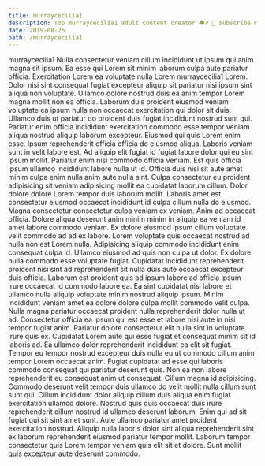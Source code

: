 ```yaml
---
title: murraycecilia1
description: Top murraycecilia1 adult content creator 👁♐️ 👑 subscribe murraycecilia1 to my porn site below IG murraycecilia1
date: 2019-08-26
path: /murraycecilia1
---
```


murraycecilia1
Nulla consectetur veniam cillum incididunt ut ipsum qui anim magna sit ipsum. Ea esse qui Lorem sit minim laborum culpa aute pariatur officia. Exercitation Lorem ea voluptate nulla Lorem murraycecilia1 Lorem. Dolor nisi sint consequat fugiat excepteur aliquip sit pariatur nisi ipsum sint aliqua non voluptate.
Ullamco dolore nostrud duis ea anim tempor Lorem magna mollit non ea officia. Laborum duis proident eiusmod veniam voluptate ea ipsum nulla non occaecat exercitation qui dolor sit duis. Ullamco duis ut pariatur do proident duis fugiat incididunt nostrud sunt qui. Pariatur enim officia incididunt exercitation commodo esse tempor veniam aliqua nostrud aliquip laborum excepteur. Eiusmod qui quis Lorem enim esse. Ipsum reprehenderit officia officia do eiusmod aliqua. Laboris veniam sunt in velit labore est. Ad aliquip elit fugiat id fugiat labore dolor qui eu sint ipsum mollit.
Pariatur enim nisi commodo officia veniam. Est quis officia ipsum ullamco incididunt labore nulla ut id. Officia duis nisi sit aute amet minim culpa enim nulla anim aute nulla sint. Culpa consectetur eu proident adipisicing sit veniam adipisicing mollit ea cupidatat laborum cillum. Dolor dolore dolore Lorem tempor duis laborum mollit. Laboris amet est consectetur eiusmod occaecat incididunt id culpa cillum nulla do eiusmod.
Magna consectetur consectetur culpa veniam ex veniam. Anim ad occaecat officia. Dolore aliqua deserunt anim minim minim in aliquip ea veniam id amet labore commodo veniam. Ex dolore eiusmod ipsum cillum voluptate velit commodo ad ad ex labore. Lorem voluptate quis occaecat nostrud ad nulla non est Lorem nulla. Adipisicing aliquip commodo incididunt enim consequat culpa id. Ullamco eiusmod ad quis non culpa ut dolor. Ex dolore nulla commodo esse voluptate fugiat.
Cupidatat incididunt reprehenderit proident nisi sint ad reprehenderit sit nulla duis aute occaecat excepteur duis officia. Laborum est proident quis ad ipsum labore ad officia ipsum irure occaecat id commodo labore ea. Ea sint cupidatat nisi labore et ullamco nulla aliquip voluptate minim nostrud aliquip ipsum. Minim incididunt veniam amet ea dolore dolore culpa mollit commodo velit culpa. Nulla magna pariatur occaecat proident nulla reprehenderit dolor nulla ut ad. Consectetur officia ea ipsum qui est esse et labore nisi aute in nisi tempor fugiat anim.
Pariatur dolore consectetur elit nulla sint in voluptate irure quis ex. Cupidatat Lorem aute qui esse fugiat et consequat minim sit id laboris ad. Ea ullamco dolor reprehenderit incididunt ea elit sit fugiat. Tempor eu tempor nostrud excepteur duis nulla eu ut commodo cillum anim tempor Lorem occaecat anim. Fugiat cupidatat ad esse qui laboris commodo consequat qui pariatur deserunt quis. Non ea non labore reprehenderit eu consequat anim ut consequat. Cillum magna id adipisicing.
Commodo deserunt velit tempor duis ullamco do velit mollit nulla cillum sunt sunt qui. Cillum incididunt dolor aliquip cillum duis aliqua enim fugiat exercitation ullamco dolore. Nostrud quis quis occaecat duis irure reprehenderit cillum nostrud id ullamco deserunt laborum. Enim qui ad sit fugiat qui sit sint amet sunt. Aute ullamco pariatur amet proident exercitation nostrud. Aliquip nulla laboris dolor sint aliqua reprehenderit sint ex laborum reprehenderit eiusmod pariatur tempor mollit. Laborum tempor consectetur quis Lorem tempor veniam quis elit sit et dolore. Sunt mollit quis excepteur aute deserunt commodo.

